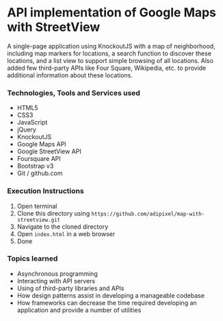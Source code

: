 # API implementation of Google Maps with StreetView

A single-page application using KnockoutJS with a map of neighborhood, including map markers for locations, a search function to discover these locations, and a list view to support simple browsing of all locations.
Also added few third-party APIs like Four Square, Wikipedia, etc. to provide additional information about these locations. 


### Technologies, Tools and Services used
- HTML5
- CSS3
- JavaScript
- jQuery
- KnockoutJS
- Google Maps API
- Google StreetView API
- Foursquare API
- Bootstrap v3
- Git / github.com


### Execution Instructions
1. Open terminal
2. Clone this directory using `https://github.com/adipixel/map-with-streetview.git`
3. Navigate to the cloned directory
4. Open `index.html` in a web browser
5. Done

### Topics learned
- Asynchronous programming
- Interacting with API servers
- Using of third-party libraries and APIs
- How design patterns assist in developing a manageable codebase
- How frameworks can decrease the time required developing an application and provide a number of utilities 
